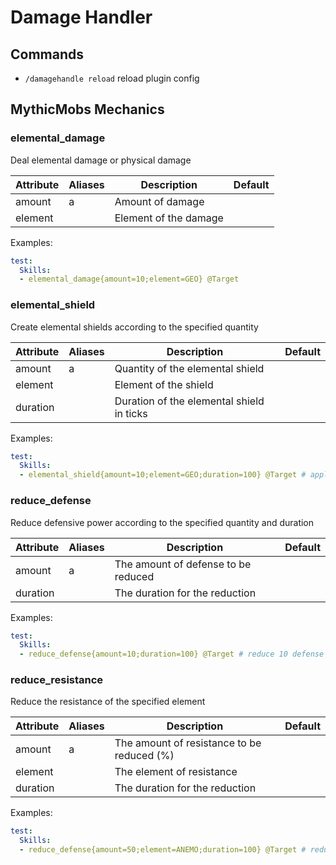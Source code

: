 # Damage Handler

## Commands

- `/damagehandle reload` reload plugin config

## MythicMobs Mechanics


### elemental_damage
Deal elemental damage or physical damage


| Attribute | Aliases | Description           | Default |
|-----------|---------|-----------------------|---------|
| amount    | a       | Amount of damage      |         | 
| element   |         | Element of the damage |         | 

Examples:
```yml
test:
  Skills:
  - elemental_damage{amount=10;element=GEO} @Target
```

### elemental_shield
Create elemental shields according to the specified quantity

| Attribute | Aliases | Description                               | Default |
|-----------|---------|-------------------------------------------|---------|
| amount    | a       | Quantity of the elemental shield          |         | 
| element   |         | Element of the shield                     |         | 
| duration  |         | Duration of the elemental shield in ticks |         |

Examples:
```yml
test:
  Skills:
  - elemental_shield{amount=10;element=GEO;duration=100} @Target # apply geo shield for 5 seconds
```

### reduce_defense
Reduce defensive power according to the specified quantity and duration

| Attribute | Aliases | Description                             | Default |
|-----------|---------|-----------------------------------------|---------|
| amount    | a       | The amount of defense to be reduced     |         | 
| duration  |         | The duration for the reduction          |         |

Examples:
```yml
test:
  Skills:
  - reduce_defense{amount=10;duration=100} @Target # reduce 10 defense for 5 seconds
```

### reduce_resistance
Reduce the resistance of the specified element

| Attribute | Aliases | Description                                | Default |
|-----------|---------|--------------------------------------------|---------|
| amount    | a       | The amount of resistance to be reduced (%) |         | 
| element   |         | The element of resistance                  |         |
| duration  |         | The duration for the reduction             |         |

Examples:
```yml
test:
  Skills:
  - reduce_defense{amount=50;element=ANEMO;duration=100} @Target # reduce 50% of anemo resistance
```


